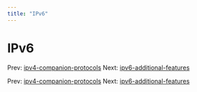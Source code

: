 ```yaml
---
title: "IPv6"
---
```


# IPv6

Prev: [ipv4-companion-protocols](ipv4-companion-protocols.md)
Next: [ipv6-additional-features](ipv6-additional-features.md)

Prev: [ipv4-companion-protocols](ipv4-companion-protocols.md)
Next: [ipv6-additional-features](ipv6-additional-features.md)
